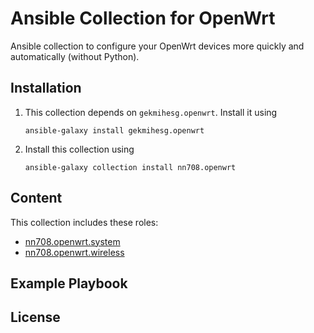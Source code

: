 # Ansible Collection for OpenWrt

Ansible collection to configure your OpenWrt devices more quickly and automatically (without Python).

## Installation

1. This collection depends on `gekmihesg.openwrt`. Install it using

    ```
    ansible-galaxy install gekmihesg.openwrt
    ```

2. Install this collection using

    ```
    ansible-galaxy collection install nn708.openwrt
    ```

## Content

This collection includes these roles:

+ [nn708.openwrt.system](https://github.com/NN708/ansible-openwrt/tree/master/roles/system)
+ [nn708.openwrt.wireless](https://github.com/NN708/ansible-openwrt/tree/master/roles/wireless)

## Example Playbook

## License